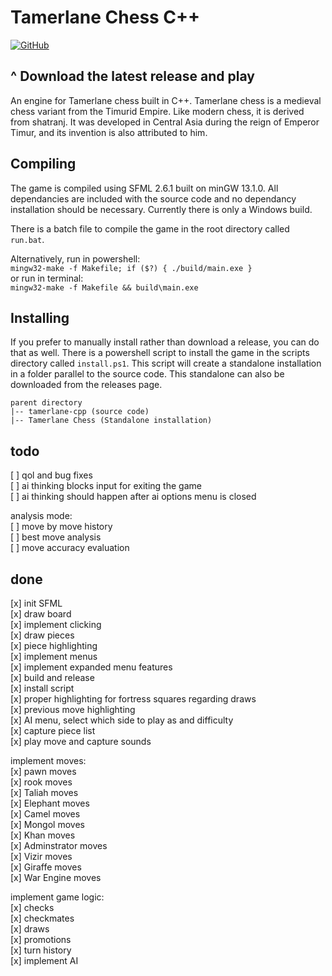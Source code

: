 # Tamerlane Chess C++

[![GitHub](https://img.shields.io/badge/GitHub-Download-blue?style=flat-square&logo=github)](https://github.com/mirror-shades/tamerlane-cpp/releases/latest/download/Tamerlane.Chess.zip)

## ^ Download the latest release and play

An engine for Tamerlane chess built in C++. Tamerlane chess is a medieval chess variant from the Timurid Empire. Like modern chess, it is derived from shatranj. It was developed in Central Asia during the reign of Emperor Timur, and its invention is also attributed to him.

## Compiling

The game is compiled using SFML 2.6.1 built on minGW 13.1.0. All dependancies are included with the source code and no dependancy installation should be necessary. Currently there is only a Windows build.

There is a batch file to compile the game in the root directory called `run.bat`.

Alternatively, run in powershell:  
`mingw32-make -f Makefile; if ($?) { ./build/main.exe }`  
or run in terminal:  
`mingw32-make -f Makefile && build\main.exe`

## Installing

If you prefer to manually install rather than download a release, you can do that as well. There is a powershell script to install the game in the scripts directory called `install.ps1`. This script will create a standalone installation in a folder parallel to the source code. This standalone can also be downloaded from the releases page.

```
parent directory
|-- tamerlane-cpp (source code)
|-- Tamerlane Chess (Standalone installation)
```

## todo

[ ] qol and bug fixes  
[ ] ai thinking blocks input for exiting the game  
[ ] ai thinking should happen after ai options menu is closed

analysis mode:  
[ ] move by move history  
[ ] best move analysis  
[ ] move accuracy evaluation

## done

[x] init SFML  
[x] draw board  
[x] implement clicking  
[x] draw pieces  
[x] piece highlighting  
[x] implement menus  
[x] implement expanded menu features  
[x] build and release  
[x] install script  
[x] proper highlighting for fortress squares regarding draws  
[x] previous move highlighting  
[x] AI menu, select which side to play as and difficulty  
[x] capture piece list  
[x] play move and capture sounds

implement moves:  
[x] pawn moves  
[x] rook moves  
[x] Taliah moves  
[x] Elephant moves  
[x] Camel moves  
[x] Mongol moves  
[x] Khan moves  
[x] Adminstrator moves  
[x] Vizir moves  
[x] Giraffe moves  
[x] War Engine moves

implement game logic:  
[x] checks  
[x] checkmates  
[x] draws  
[x] promotions  
[x] turn history  
[x] implement AI
